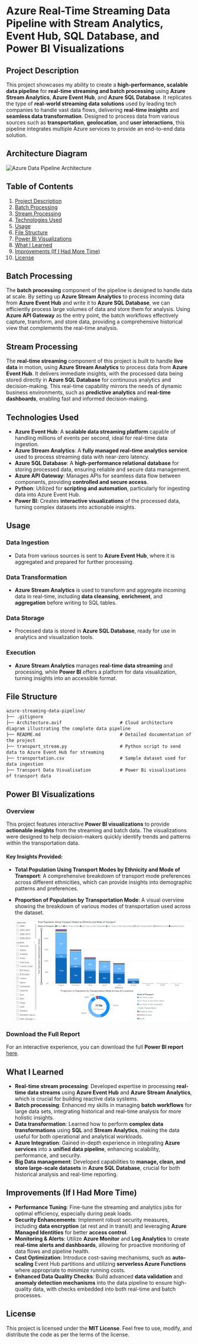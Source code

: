 # Azure Real-Time Streaming Data Pipeline with Stream Analytics, Event Hub, SQL Database, and Power BI Visualizations

## Project Description

This project showcases my ability to create a **high-performance, scalable data pipeline** for **real-time streaming and batch processing** using **Azure Stream Analytics**, **Azure Event Hub**, and **Azure SQL Database**. It replicates the type of **real-world streaming data solutions** used by leading tech companies to handle vast data flows, delivering **real-time insights** and **seamless data transformation**. Designed to process data from various sources such as **transportation**, **geolocation**, and **user interactions**, this pipeline integrates multiple Azure services to provide an end-to-end data solution.

## Architecture Diagram

![Azure Data Pipeline Architecture](Architecture.avif)

## Table of Contents

1. [Project Description](#project-description)
2. [Batch Processing](#batch-processing)
3. [Stream Processing](#stream-processing)
4. [Technologies Used](#technologies-used)
5. [Usage](#usage)
6. [File Structure](#file-structure)
7. [Power BI Visualizations](#power-bi-visualizations)
8. [What I Learned](#what-i-learned)
9. [Improvements (If I Had More Time)](#improvements-if-i-had-more-time)
10. [License](#license)

## Batch Processing

The **batch processing** component of the pipeline is designed to handle data at scale. By setting up **Azure Stream Analytics** to process incoming data from **Azure Event Hub** and write it to **Azure SQL Database**, we can efficiently process large volumes of data and store them for analysis. Using **Azure API Gateway** as the entry point, the batch workflows effectively capture, transform, and store data, providing a comprehensive historical view that complements the real-time analysis.

## Stream Processing

The **real-time streaming** component of this project is built to handle **live data** in motion, using **Azure Stream Analytics** to process data from **Azure Event Hub**. It delivers immediate insights, with the processed data being stored directly in **Azure SQL Database** for continuous analytics and decision-making. This real-time capability mirrors the needs of dynamic business environments, such as **predictive analytics** and **real-time dashboards**, enabling fast and informed decision-making.

## Technologies Used

- **Azure Event Hub**: A **scalable data streaming platform** capable of handling millions of events per second, ideal for real-time data ingestion.
- **Azure Stream Analytics**: A **fully managed real-time analytics service** used to process streaming data with near-zero latency.
- **Azure SQL Database**: A **high-performance relational database** for storing processed data, ensuring reliable and secure data management.
- **Azure API Gateway**: Manages APIs for seamless data flow between components, providing **controlled and secure access**.
- **Python**: Utilized for **scripting and automation**, particularly for ingesting data into Azure Event Hub.
- **Power BI**: Creates **interactive visualizations** of the processed data, turning complex datasets into actionable insights.

## Usage

### Data Ingestion
- Data from various sources is sent to **Azure Event Hub**, where it is aggregated and prepared for further processing.

### Data Transformation
- **Azure Stream Analytics** is used to transform and aggregate incoming data in real-time, including **data cleansing**, **enrichment**, and **aggregation** before writing to SQL tables.

### Data Storage
- Processed data is stored in **Azure SQL Database**, ready for use in analytics and visualization tools.

### Execution
- **Azure Stream Analytics** manages **real-time data streaming** and processing, while **Power BI** offers a platform for data visualization, turning insights into an accessible format.

## File Structure

```
azure-streaming-data-pipeline/
├── .gitignore
├── Architecture.avif                      # Cloud architecture diagram illustrating the complete data pipeline
├── README.md                              # Detailed documentation of the project
├── transport_stream.py                    # Python script to send data to Azure Event Hub for streaming
├── transportation.csv                     # Sample dataset used for data ingestion
├── Transport Data Visualisation           # Power Bi visualisations of transport data
```

## Power BI Visualizations

### Overview

This project features interactive **Power BI visualizations** to provide **actionable insights** from the streaming and batch data. The visualizations were designed to help decision-makers quickly identify trends and patterns within the transportation data.

#### Key Insights Provided:

- **Total Population Using Transport Modes by Ethnicity and Mode of Transport**: A comprehensive breakdown of transport mode preferences across different ethnicities, which can provide insights into demographic patterns and preferences.
  
- **Proportion of Population by Transportation Mode**: A visual overview showing the breakdown of various modes of transportation used across the dataset.

  ![Total Population Using Transport Modes by Ethnicity and Mode of Transport](Transport%20Data%20Visualisation.png)

### Download the Full Report

For an interactive experience, you can download the full **Power BI report** [here](Transport%20Data%20Visualisation.pbix).

## What I Learned

- **Real-time stream processing**: Developed expertise in processing **real-time data streams** using **Azure Event Hub** and **Azure Stream Analytics**, which is crucial for building reactive data systems.
- **Batch processing**: Enhanced my skills in managing **batch workflows** for large data sets, integrating historical and real-time analysis for more holistic insights.
- **Data transformation**: Learned how to perform **complex data transformations** using **SQL** and **Stream Analytics**, making the data useful for both operational and analytical workloads.
- **Azure Integration**: Gained in-depth experience in integrating **Azure services** into a **unified data pipeline**, enhancing scalability, performance, and security.
- **Big Data management**: Developed capabilities to **manage, clean, and store large-scale datasets** in **Azure SQL Database**, crucial for both historical analysis and real-time reporting.

## Improvements (If I Had More Time)

- **Performance Tuning**: Fine-tune the streaming and analytics jobs for optimal efficiency, especially during peak loads.
- **Security Enhancements**: Implement robust security measures, including **data encryption** (at rest and in transit) and leveraging **Azure Managed Identities** for better **access control**.
- **Monitoring & Alerts**: Utilize **Azure Monitor** and **Log Analytics** to create **real-time alerts and dashboards**, allowing for proactive monitoring of data flows and pipeline health.
- **Cost Optimization**: Introduce cost-saving mechanisms, such as **auto-scaling** Event Hub partitions and utilizing **serverless Azure Functions** where appropriate to minimize running costs.
- **Enhanced Data Quality Checks**: Build advanced **data validation** and **anomaly detection mechanisms** into the data pipeline to ensure high-quality data, with checks embedded into both real-time and batch processes.

## License

This project is licensed under the **MIT License**. Feel free to use, modify, and distribute the code as per the terms of the license.


